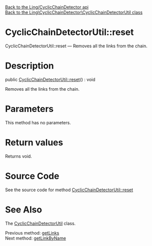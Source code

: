 [Back to the Ling/CyclicChainDetector api](https://github.com/lingtalfi/CyclicChainDetector/blob/master/doc/api/Ling/CyclicChainDetector.md)<br>
[Back to the Ling\CyclicChainDetector\CyclicChainDetectorUtil class](https://github.com/lingtalfi/CyclicChainDetector/blob/master/doc/api/Ling/CyclicChainDetector/CyclicChainDetectorUtil.md)


CyclicChainDetectorUtil::reset
================



CyclicChainDetectorUtil::reset — Removes all the links from the chain.




Description
================


public [CyclicChainDetectorUtil::reset](https://github.com/lingtalfi/CyclicChainDetector/blob/master/doc/api/Ling/CyclicChainDetector/CyclicChainDetectorUtil/reset.md)() : void




Removes all the links from the chain.




Parameters
================

This method has no parameters.


Return values
================

Returns void.








Source Code
===========
See the source code for method [CyclicChainDetectorUtil::reset](https://github.com/lingtalfi/CyclicChainDetector/blob/master/CyclicChainDetectorUtil.php#L132-L135)


See Also
================

The [CyclicChainDetectorUtil](https://github.com/lingtalfi/CyclicChainDetector/blob/master/doc/api/Ling/CyclicChainDetector/CyclicChainDetectorUtil.md) class.

Previous method: [getLinks](https://github.com/lingtalfi/CyclicChainDetector/blob/master/doc/api/Ling/CyclicChainDetector/CyclicChainDetectorUtil/getLinks.md)<br>Next method: [getLinkByName](https://github.com/lingtalfi/CyclicChainDetector/blob/master/doc/api/Ling/CyclicChainDetector/CyclicChainDetectorUtil/getLinkByName.md)<br>

